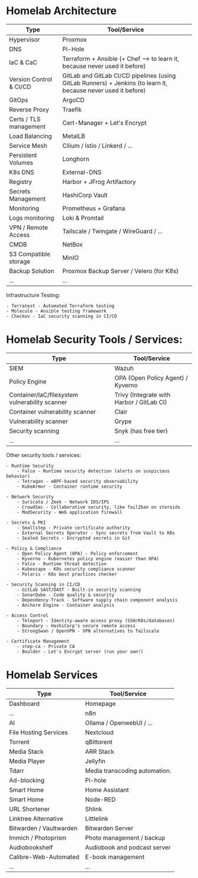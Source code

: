 # Homelab Architecture

| Type                      | Tool/Service                             |
|---------------------------|------------------------------------------|
| Hypervisor                | Proxmox                                  |
| DNS                       | Pi-Hole                                  |
| IaC & CaC                 | Terraform + Ansible (+ Chef --> to learn it, because never used it before) |
| Version Control & CI/CD   | GitLab and GitLab CI/CD pipelines (using GitLab Runners) + Jenkins (to learn it, because never used it before)|
| GitOps                    | ArgoCD                                   |
| Reverse Proxy             | Traefik                                   |
| Certs / TLS management    | Cert-Manager + Let's Encrypt             |
| Load Balancing            | MetalLB                                  |
| Service Mesh              | Cilium / Istio / Linkerd / ...           |
| Persistent Volumes        | Longhorn                                 |
| K8s DNS                   | External-DNS                             |
| Registry                  | Harbor + JFrog Artifactory               |
| Secrets Management        | HashiCorp Vault                          |
| Monitoring                | Prometheus + Grafana                     |
| Logs monitoring           | Loki & Promtail                          |
| VPN / Remote Access       | Tailscale / Twingate / WireGuard / ...   |
| CMDB                      | NetBox                                   |
| S3 Compatible storage     | MinIO                                    |
| Backup Solution           | Proxmox Backup Server / Velero (for K8s) |
| ...                       | ...                                      |

Infrastructure Testing:

    - Terratest - Automated Terraform testing
    - Molecule - Ansible testing framework
    - Checkov - IaC security scanning in CI/CD


# Homelab Security Tools / Services:

| Type                                          | Tool/Service                              |
|-----------------------------------------------|-------------------------------------------|
| SIEM                                          | Wazuh                                     |
| Policy Engine                                 | OPA (Open Policy Agent) / Kyverno         |
| Container/IaC/filesystem vulnerability scanner | Trivy (Integrate with Harbor / GitLab CI) |
| Container vulnerability scanner               | Clair                                     |
| Vulnerability scanner                         | Grype                                     |
| Security scanning                             | Snyk (has free tier)                      |
| ...                                           | ...                                       |

Other security tools / services:

    - Runtime Security
        - Falco - Runtime security detection (alerts on suspicious behavior)
        - Tetragon - eBPF-based security observability
        - KubeArmor - Container runtime security

    - Network Security
        - Suricata / Zeek - Network IDS/IPS
        - CrowdSec - Collaborative security, like fail2ban on steroids
        - ModSecurity - Web application firewall

    - Secrets & PKI
        - Smallstep - Private certificate authority
        - External Secrets Operator - Sync secrets from Vault to K8s
        - Sealed Secrets - Encrypted secrets in Git

    - Policy & Compliance
        - Open Policy Agent (OPA) - Policy enforcement
        - Kyverno - Kubernetes policy engine (easier than OPA)
        - Falco - Runtime threat detection
        - Kubescape - K8s security compliance scanner
        - Polaris - K8s best practices checker

    - Security Scanning in CI/CD
        - GitLab SAST/DAST - Built-in security scanning
        - SonarQube - Code quality & security
        - Dependency-Track - Software supply chain component analysis
        - Anchore Engine - Container analysis

    - Access Control
        - Teleport - Identity-aware access proxy (SSH/K8s/databases)
        - Boundary - HashiCorp's secure remote access
        - StrongSwan / OpenVPN - VPN alternatives to Tailscale

    - Certificate Management
        - step-ca - Private CA
        - Boulder - Let's Encrypt server (run your own!)


# Homelab Services

| Type                      | Tool/Service                      |
|---------------------------|-----------------------------------|
| Dashboard                 | Homepage                          |
| ...                       | n8n                               |
| AI                        | Ollama / OpenwebUI / ...          |
| File Hosting Services     | Nextcloud                         |
| Torrent                   | qBittorent                        |
| Media Stack               | ARR Stack                         |
| Media Player              | Jellyfin                           |
| Tdarr                     | Media transcoding automation.     |
| Ad-blocking               | Pi-hole                           |
| Smart Home                | Home Assistant                    |
| Smart Home                | Node-RED                          |
| URL Shortener             | Shlink                            |
| Linktree Alternative      | Littlelink                        |
| Bitwarden / Vaultwarden   | Bitwarden Server                  |
| Immich / Photoprism       | Photo management / backup         |
| Audiobookshelf            | Audiobook and podcast server      |
| Calibre-Web-Automated     | E-book management                 |
| ...                       | ...                               |
